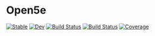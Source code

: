 # Open5e

[![Stable](https://img.shields.io/badge/docs-stable-blue.svg)](https://ekholme.github.io/Open5e.jl/stable/)
[![Dev](https://img.shields.io/badge/docs-dev-blue.svg)](https://ekholme.github.io/Open5e.jl/dev/)
[![Build Status](https://github.com/ekholme/Open5e.jl/actions/workflows/CI.yml/badge.svg?branch=main)](https://github.com/ekholme/Open5e.jl/actions/workflows/CI.yml?query=branch%3Amain)
[![Build Status](https://travis-ci.com/ekholme/Open5e.jl.svg?branch=main)](https://travis-ci.com/ekholme/Open5e.jl)
[![Coverage](https://codecov.io/gh/ekholme/Open5e.jl/branch/main/graph/badge.svg)](https://codecov.io/gh/ekholme/Open5e.jl)
